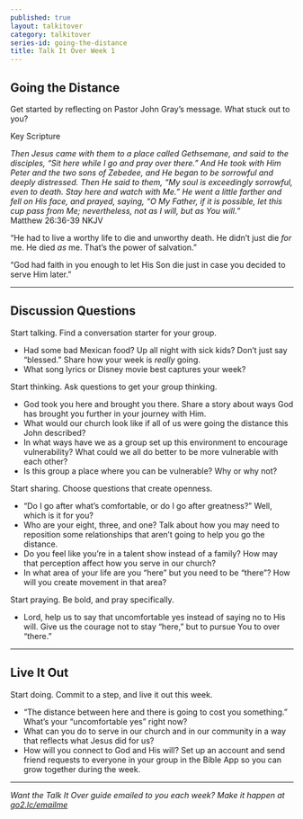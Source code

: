 ```yaml
---
published: true
layout: talkitover
category: talkitover
series-id: going-the-distance
title: Talk It Over Week 1
---
```


## Going the Distance

<p class="lead">Get started by reflecting on Pastor John Gray’s message. What stuck out to you?</p>

Key Scripture

_Then Jesus came with them to a place called Gethsemane, and said to the disciples, “Sit here while I go and pray over there.” And He took with Him Peter and the two sons of Zebedee, and He began to be sorrowful and deeply distressed. Then He said to them, “My soul is exceedingly sorrowful, even to death. Stay here and watch with Me.” He went a little farther and fell on His face, and prayed, saying, “O My Father, if it is possible, let this cup pass from Me; nevertheless, not as I will, but as You will.”_  
Matthew 26:36-39 NKJV  

“He had to live a worthy life to die and unworthy death. He didn’t just die _for_ me. He died _as_ me. That’s the power of salvation.”

“God had faith in you enough to let His Son die just in case you decided to serve Him later.”

* * *

## Discussion Questions
<p class="lead">Start talking. Find a conversation starter for your group.</p> 

* Had some bad Mexican food? Up all night with sick kids? Don’t just say “blessed.” Share how your week is _really_ going.
* What song lyrics or Disney movie best captures your week?

<p class="lead">Start thinking. Ask questions to get your group thinking.</p> 

* God took you here and brought you there. Share a story about ways God has brought you further in your journey with Him.
* What would our church look like if all of us were going the distance this John described?
* In what ways have we as a group set up this environment to encourage vulnerability? What could we all do better to be more vulnerable with each other?
* Is this group a place where you can be vulnerable? Why or why not?
 
<p class="lead">Start sharing. Choose questions that create openness.</p> 

* “Do I go after what’s comfortable, or do I go after greatness?” Well, which is it for you?
* Who are your eight, three, and one? Talk about how you may need to reposition some relationships that aren’t going to help you go the distance.
* Do you feel like you’re in a talent show instead of a family? How may that perception affect how you serve in our church?
* In what area of your life are you “here” but you need to be “there”? How will you create movement in that area?

<p class="lead">Start praying. Be bold, and pray specifically.</p> 

* Lord, help us to say that uncomfortable yes instead of saying no to His will. Give us the courage not to stay “here,” but to pursue You to over “there.”

* * *

## Live It Out
<p class="lead">Start doing. Commit to a step, and live it out this week.</p>

* “The distance between here and there is going to cost you something.” What’s your “uncomfortable yes” right now?
* What can you do to serve in our church and in our community in a way that reflects what Jesus did for us?
* How will you connect to God and His will? Set up an account and send friend requests to everyone in your group in the Bible App so you can grow together during the week.

* * *

_Want the Talk It Over guide emailed to you each week? Make it happen at [go2.lc/emailme](http://info.life.church/talkitover)_
